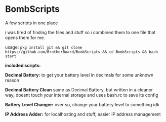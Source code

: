 # BombScripts
A few scripts in one place

i was tired of finding the files and stuff so i combined them to one file that opens them for me.

usage: ``pkg install git && git clone https://github.com/BrotherBoard/BombScripts && cd BombScripts && bash start``


**included scripts:**

**Decimal Battery:**
to get your battery level in decimals for some unknown reason

**Decimal Battery Clean**
same as Decimal Battery, but written in a cleaner way, doesnt touch your internal storage and uses bash.rc to save its config

**Battery Level Changer:**
over su, change your battery level to something idk

**IP Address Adder:**
for localhosting and stuff, easier IP address management
